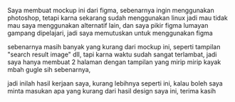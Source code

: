Saya membuat mockup ini dari figma, sebenarnya ingin menggunakan photoshop, tetapi karna sekarang sudah menggunakan linux jadi mau tidak mau saya menggunakan alternatif lain, dan saya pikir figma lumayan gampang dipelajari, jadi saya memutuskan untuk menggunakan figma

sebenarnya masih banyak yang kurang dari mockup ini, seperti tampilan "search result image" dll, tapi karna waktu sudah sangat terlambat, jadi saya hanya membuat 2 halaman dengan tampilan yang mirip mirip kayak mbah gugle sih sebenarnya,

jadi inilah hasil kerjaan saya, kurang lebihnya seperti ini, kalau boleh saya minta masukan apa yang kurang dari hasil design saya ini, terima kasih
